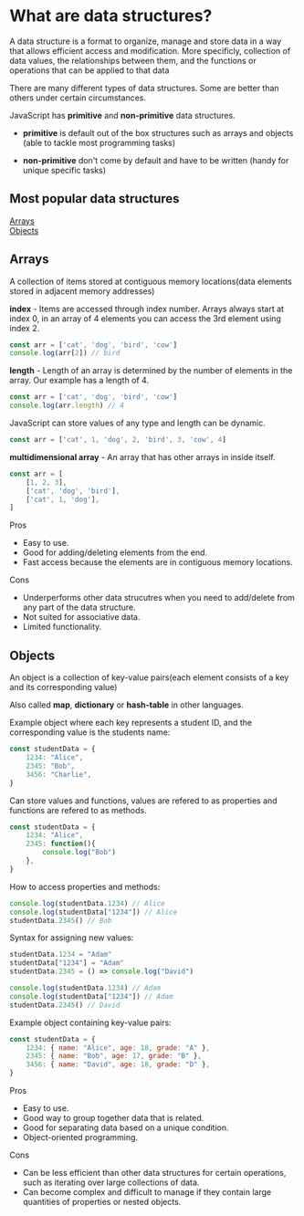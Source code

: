 # What are data structures?

A data structure is a format to organize, manage and store data in a way that allows efficient access and modification. More specificly, collection of data values, the relationships between them, and the functions or operations that can be applied to that data

There are many different types of data structures. Some are better than others under certain circumstances.

JavaScript has **primitive** and **non-primitive** data structures.
- **primitive** is default out of the box structures such as arrays and objects (able to tackle most programming tasks)

- **non-primitive** don't come by default and have to be written (handy for unique specific tasks)

## Most popular data structures

[Arrays](#arrays)<br>
[Objects](#objects)<br>


## Arrays

A collection of items stored at contiguous memory locations(data elements stored in adjacent memory addresses)

**index** - Items are accessed through index number. Arrays always start at index 0, in an array of 4 elements you can access the 3rd element using index 2.

```javascript
const arr = ['cat', 'dog', 'bird', 'cow']
console.log(arr[2]) // bird
```

**length** - Length of an array is determined by the number of elements in the array. Our example has a length of 4.

```javascript
const arr = ['cat', 'dog', 'bird', 'cow']
console.log(arr.length) // 4
```

JavaScript can store values of any type and length can be dynamic.

```javascript
const arr = ['cat', 1, 'dog', 2, 'bird', 3, 'cow', 4]
```

**multidimensional array** - An array that has other arrays in inside itself.

```javascript
const arr = [
    [1, 2, 3],
    ['cat', 'dog', 'bird'],
    ['cat', 1, 'dog'],
]
```

Pros
- Easy to use.
- Good for adding/deleting elements from the end.
- Fast access because the elements are in contiguous memory locations.

Cons
- Underperforms other data strucutres when you need to add/delete from any part of the data structure.
- Not suited for associative data.
- Limited functionality.

## Objects

An object is a collection of key-value pairs(each element consists of a key and its corresponding value)

Also called **map**, **dictionary** or **hash-table** in other languages.

Example object where each key represents a student ID, and the corresponding value is the students name:

```javascript
const studentData = {
    1234: "Alice",
    2345: "Bob",
    3456: "Charlie",
}
```

Can store values and functions, values are refered to as properties and functions are refered to as methods.

```javascript
const studentData = {
    1234: "Alice",
    2345: function(){
        console.log("Bob")
    },
}
```

How to access properties and methods:

```javascript
console.log(studentData.1234) // Alice
console.log(studentData["1234"]) // Alice
studentData.2345() // Bob
```

Syntax for assigning new values: 

```javascript
studentData.1234 = "Adam"
studentData["1234"] = "Adam"
studentData.2345 = () => console.log("David")

console.log(studentData.1234) // Adam
console.log(studentData["1234"]) // Adam
studentData.2345() // David
```

Example object containing key-value pairs:

```javascript
const studentData = {
    1234: { name: "Alice", age: 18, grade: "A" },
    2345: { name: "Bob", age: 17, grade: "B" },
    3456: { name: "David", age: 18, grade: "D" },
}
```

Pros
- Easy to use.
- Good way to group together data that is related.
- Good for separating data based on a unique condition.
- Object-oriented programming.

Cons
- Can be less efficient than other data structures for certain operations, such as iterating over large collections of data.
- Can become complex and difficult to manage if they contain large quantities of properties or nested objects.


